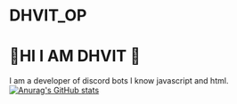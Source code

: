 # DHVIT_OP
# 👋HI I AM DHVIT 👋
I am a developer of discord bots I know javascript and html. <br >
[![Anurag's GitHub stats](https://github-readme-stats.vercel.app/api?dhvitOP=anuraghazra)](https://github.com/anuraghazra/github-readme-stats) 

